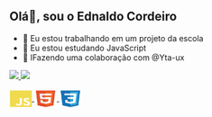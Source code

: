 ## Olá👋, sou o Ednaldo Cordeiro

- 🔭 Eu estou trabalhando em um projeto da escola
- 🌱 Eu estou estudando JavaScript
- 👯 IFazendo uma colaboração com @Yta-ux

<div>
  <a href="https://github.com/Ednaldo-byte">
  <img height="180em" src="https://github-readme-stats.vercel.app/api?username=Ednaldo-byte&show_icons=true&theme=dark&include_all_commits=true&count_private=true"/>
  <img height="180em" src="https://github-readme-stats.vercel.app/api/top-langs/?username=Ednaldo-byte&layout=compact&langs_count=7&theme=dark"/>
</div>
  
  </div>
<div style="display: inline_block"><br>
  <img align="center" alt="Ed-Js" height="30" width="40" src="https://raw.githubusercontent.com/devicons/devicon/master/icons/javascript/javascript-plain.svg">
  <img align="center" alt="Ed-HTML" height="30" width="40" src="https://raw.githubusercontent.com/devicons/devicon/master/icons/html5/html5-original.svg">
  <img align="center" alt="Ed-CSS" height="30" width="40" src="https://raw.githubusercontent.com/devicons/devicon/master/icons/css3/css3-original.svg">
</div>
  
